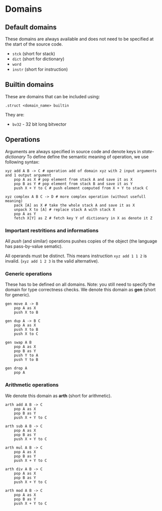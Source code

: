 # Domains

## Default domains
These domains are always available and does not need to be specified at the start of the source code.
* `stck` (short for stack)
* `dict` (short for dictionary)
* `word`
* `instr` (short for instruction)

## Builtin domains
These are domains that can be included using:
```
.struct <domain_name> builtin
```
They are:
* `bv32` - 32 bit long bitvector


## Operations
Arguments are always specified in source code and denote keys in *state-dictionary*
To define define the semantic meaning of operation, we use following syntax:
```
xyz add A B -> C # operation add of domain xyz with 2 input arguments and 1 output argument
    pop A as X # pop element from stack A and save it as X
    pop B as Y # pop element from stack B and save it as Y
    push X + Y to C # push element computed from X + Y to stack C

xyz complex A B C -> D # more complex operation (without usefull meaning)
    pack [A] as X # take the whole stack A and save it as X
    unpack X to [A] # replace stack A with stack X
    pop A as Y
    fetch X[Y] as Z # fetch key Y of dictionary in X as denote it Z
```

### Important restritions and informations
All *push* (and similar) operations pushes copies of the object (the language has pass-by-value sematic).

All operands must be distinct. This means instruction `xyz add 1 1 2` is invalid. (`xyz add 1 2 3` is the valid alternative).

### Generic operations
These has to be defined on all domains. Note: you still need to specify the domain for type correctness checks.
We denote this domain as **gen** (short for generic).
```
gen move A -> B
    pop A as X
    push X to B

gen dup A -> B C
    pop A as X
    push X to B
    push X to C

gen swap A B
    pop A as X
    pop B as Y
    push Y to A
    push Y to B

gen drop A
    pop A
```

### Arithmetic operations
We denote this domain as **arth** (short for arithmetic).
```
arth add A B -> C
    pop A as X
    pop B as Y
    push X + Y to C

arth sub A B -> C
    pop A as X
    pop B as Y
    push X + Y to C

arth mul A B -> C
    pop A as X
    pop B as Y
    push X + Y to C

arth div A B -> C
    pop A as X
    pop B as Y
    push X + Y to C

arth mod A B -> C
    pop A as X
    pop B as Y
    push X + Y to C
```